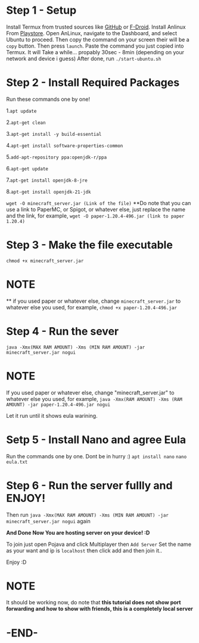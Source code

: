 # Step 1 - Setup
Install Termux from trusted sources like [GitHub](https://github.com/termux/termux-app/releases) or [F-Droid](https://f-droid.org/en/packages/com.termux/).
Install Anlinux From [Playstore](https://play.google.com/store/apps/details?id=exa.lnx.a&hl=en_IN&pli=1).
Open AnLinux, navigate to the Dashboard, and select Ubuntu to proceed.
Then copy the command on your screen their will be a `copy` button. Then press `launch`.
Paste the command you just copied into Termux.
It will Take a while... propably 30sec - 8min (depending on your network and device i guess)
After done, run ```./start-ubuntu.sh```
 # Step 2 - Install Required Packages
Run these commands one by one!
 
1.```apt update```

2.```apt-get clean```

3.```apt-get install -y build-essential```

4.```apt-get install software-properties-common```

5.```add-apt-repository ppa:openjdk-r/ppa```

6.```apt-get update```

7.```apt-get install openjdk-8-jre```

8.```apt-get install openjdk-21-jdk```

`wget -O minecraft_server.jar (Link of the file)`
**Do note that you can use a link to PaperMC, or Spigot, or whatever else, just replace the name and the link, for example, `wget -O paper-1.20.4-496.jar (link to paper 1.20.4)`
 
 # Step 3 - Make the file executable
```chmod +x minecraft_server.jar```
# NOTE
** if you used paper or whatever else, change `minecraft_server.jar` to whatever else you used, for example, `chmod +x paper-1.20.4-496.jar`

# Step 4 - Run the sever
```java -Xmx(MAX RAM AMOUNT) -Xms (MIN RAM AMOUNT) -jar minecraft_server.jar nogui```
# NOTE 
If you used paper or whatever else, change "minecraft_server.jar" to whatever else you used, for example, `java -Xmx(RAM AMOUNT) -Xms (RAM AMOUNT) -jar paper-1.20.4-496.jar nogui`
 
Let it run until it shows eula warining.

# Setp 5 - Install Nano and agree Eula
 Run the commands one by one. Dont be in hurry :)
```apt install nano```
```nano eula.txt```

 # Step 6 - Run the server fullly and ENJOY!

Then run
```java -Xmx(MAX RAM AMOUNT) -Xms (MIN RAM AMOUNT) -jar minecraft_server.jar nogui``` 
again

**And Done Now You are hosting server on your device! :D** 

To join just open Pojava and click Multiplayer then `Add Server` Set the name as your want and ip is ```localhost``` then click add and then join it.. 

Enjoy :D

# NOTE
It should be working now, do note that **this tutorial does not show port forwarding and how to show with friends, this is a completely local server**
#                -END-
